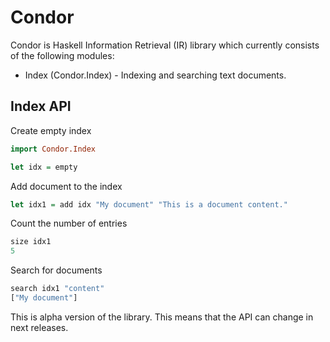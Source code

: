 # Condor

Condor is Haskell Information Retrieval (IR) library which currently consists of the following modules:
* Index (Condor.Index) - Indexing and searching text documents.

## Index API

Create empty index

```Haskell
import Condor.Index

let idx = empty
```


Add document to the index

```Haskell
let idx1 = add idx "My document" "This is a document content."
```


Count the number of entries

```Haskell
size idx1
5
```


Search for documents

```Haskell
search idx1 "content"
["My document"]
```


This is alpha version of the library. This means that the API can change in next releases.
